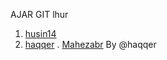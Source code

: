 AJAR GIT lhur


1. [husin14](github.com/husin14)
2. [haqqer](github.com/haqqer)
. [Mahezabr](github.com/Mahezabr)
By @haqqer
